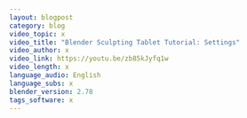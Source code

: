 ```yaml
---
layout: blogpost
category: blog
video_topic: x
video_title: "Blender Sculpting Tablet Tutorial: Settings"
video_author: x
video_link: https://youtu.be/zb85kJyfq1w
video_length: x
language_audio: English
language_subs: x
blender_version: 2.78
tags_software: x
---
```


